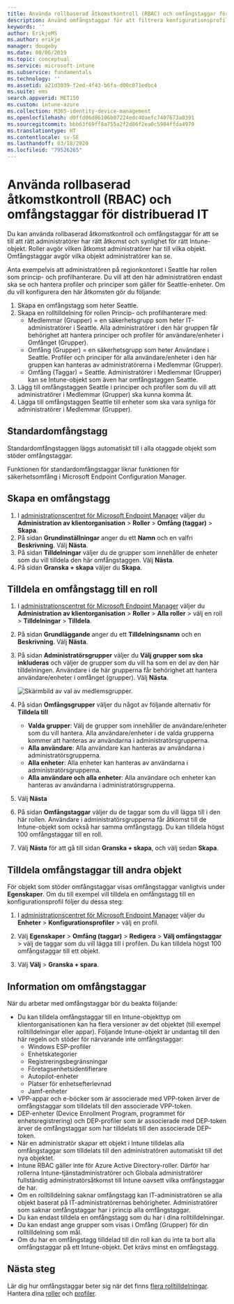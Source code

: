 ```yaml
---
title: Använda rollbaserad åtkomstkontroll (RBAC) och omfångstaggar för distribuerad IT i Intune | Microsoft Docs
description: Använd omfångstaggar för att filtrera konfigurationsprofiler för specifika roller.
keywords: ''
author: ErikjeMS
ms.author: erikje
manager: dougeby
ms.date: 08/06/2019
ms.topic: conceptual
ms.service: microsoft-intune
ms.subservice: fundamentals
ms.technology: ''
ms.assetid: a21d3039-f2ed-4f43-b6fa-d00c071edbc4
ms.suite: ems
search.appverid: MET150
ms.custom: intune-azure
ms.collection: M365-identity-device-management
ms.openlocfilehash: d0ffd06d86106b07224edc40aefc7407673a0391
ms.sourcegitcommit: bbb63f69ff8a755a2f2d86f2ea0c5984ffda4970
ms.translationtype: HT
ms.contentlocale: sv-SE
ms.lasthandoff: 03/18/2020
ms.locfileid: "79526265"
---
```

# <a name="use-role-based-access-control-rbac-and-scope-tags-for-distributed-it"></a>Använda rollbaserad åtkomstkontroll (RBAC) och omfångstaggar för distribuerad IT

Du kan använda rollbaserad åtkomstkontroll och omfångstaggar för att se till att rätt administratörer har rätt åtkomst och synlighet för rätt Intune-objekt. Roller avgör vilken åtkomst administratörer har till vilka objekt. Omfångstaggar avgör vilka objekt administratörer kan se.

Anta exempelvis att administratören på regionkontoret i Seattle har rollen som princip- och profilhanterare. Du vill att den här administratören endast ska se och hantera profiler och principer som gäller för Seattle-enheter. Om du vill konfigurera den här åtkomsten gör du följande:

1. Skapa en omfångstagg som heter Seattle.
2. Skapa en rolltilldelning för rollen Princip- och profilhanterare med: 
    - Medlemmar (Grupper) = en säkerhetsgrupp som heter IT-administratörer i Seattle. Alla administratörer i den här gruppen får behörighet att hantera principer och profiler för användare/enheter i Omfånget (Grupper).
    - Omfång (Grupper) = en säkerhetsgrupp som heter Användare i Seattle. Profiler och principer för alla användare/enheter i den här gruppen kan hanteras av administratörerna i Medlemmar (Grupper). 
    - Omfång (Taggar) = Seattle. Administratörer i Medlemmar (Grupper) kan se Intune-objekt som även har omfångstaggen Seattle.
3. Lägg till omfångstaggen Seattle i principer och profiler som du vill att administratörer i Medlemmar (Grupper) ska kunna komma åt.
4. Lägga till omfångstaggen Seattle till enheter som ska vara synliga för administratörer i Medlemmar (Grupper). 

## <a name="default-scope-tag"></a>Standardomfångstagg
Standardomfångstaggen läggs automatiskt till i alla otaggade objekt som stöder omfångstaggar.

Funktionen för standardomfångstaggar liknar funktionen för säkerhetsomfång i Microsoft Endpoint Configuration Manager. 

## <a name="to-create-a-scope-tag"></a>Skapa en omfångstagg

1. I [administrationscentret för Microsoft Endpoint Manager](https://go.microsoft.com/fwlink/?linkid=2109431) väljer du **Administration av klientorganisation** > **Roller** > **Omfång (taggar)**  > **Skapa**.
2. På sidan **Grundinställningar** anger du ett **Namn** och en valfri **Beskrivning**. Välj **Nästa**.
3. På sidan **Tilldelningar** väljer du de grupper som innehåller de enheter som du vill tilldela den här omfångstaggen. Välj **Nästa**.
4. På sidan **Granska + skapa** väljer du **Skapa**.

## <a name="to-assign-a-scope-tag-to-a-role"></a>Tilldela en omfångstagg till en roll

1. I [administrationscentret för Microsoft Endpoint Manager](https://go.microsoft.com/fwlink/?linkid=2109431) väljer du **Administration av klientorganisation** > **Roller** > **Alla roller** > välj en roll > **Tilldelningar** > **Tilldela**.
2. På sidan **Grundläggande** anger du ett **Tilldelningsnamn** och en **Beskrivning**. Välj **Nästa**.
3. På sidan **Administratörsgrupper** väljer du **Välj grupper som ska inkluderas** och väljer de grupper som du vill ha som en del av den här tilldelningen. Användare i de här grupperna får behörighet att hantera användare/enheter i omfånget (grupper). Välj **Nästa**.

    ![Skärmbild av val av medlemsgrupper.](./media/scope-tags/select-member-groups.png)

4. På sidan **Omfångsgrupper** väljer du något av följande alternativ för **Tilldela till**
    - **Valda grupper**: Välj de grupper som innehåller de användare/enheter som du vill hantera. Alla användare/enheter i de valda grupperna kommer att hanteras av användarna i administratörsgrupperna.
    - **Alla användare**: Alla användare kan hanteras av användarna i administratörsgrupperna.
    - **Alla enheter**: Alla enheter kan hanteras av användarna i administratörsgrupperna.
    - **Alla användare och alla enheter**: Alla användare och enheter kan hanteras av användarna i administratörsgrupperna.

5. Välj **Nästa**
6. På sidan **Omfångstaggar** väljer du de taggar som du vill lägga till i den här rollen. Användare i administratörsgrupperna får åtkomst till de Intune-objekt som också har samma omfångstagg. Du kan tilldela högst 100 omfångstaggar till en roll.
7. Välj **Nästa** för att gå till sidan **Granska + skapa**, och välj sedan **Skapa**.

## <a name="assign-scope-tags-to-other-objects"></a>Tilldela omfångstaggar till andra objekt

För objekt som stöder omfångstaggar visas omfångstaggar vanligtvis under **Egenskaper**. Om du till exempel vill tilldela en omfångstagg till en konfigurationsprofil följer du dessa steg:

1. I [administrationscentret för Microsoft Endpoint Manager](https://go.microsoft.com/fwlink/?linkid=2109431) väljer du **Enheter** > **Konfigurationsprofiler** > välj en profil.

2. Välj **Egenskaper** > **Omfång (taggar)**  > **Redigera** > **Välj omfångstaggar** > välj de taggar som du vill lägga till i profilen. Du kan tilldela högst 100 omfångstaggar till ett objekt.
4. Välj **Välj** > **Granska + spara**.

## <a name="scope-tag-details"></a>Information om omfångstaggar
När du arbetar med omfångstaggar bör du beakta följande: 

- Du kan tilldela omfångstaggar till en Intune-objekttyp om klientorganisationen kan ha flera versioner av det objektet (till exempel rolltilldelningar eller appar).
  Följande Intune-objekt är undantag till den här regeln och stöder för närvarande inte omfångstaggar:
    - Windows ESP-profiler
    - Enhetskategorier
    - Registreringsbegränsningar
    - Företagsenhetsidentifierare
    - Autopilot-enheter
    - Platser för enhetsefterlevnad
    - Jamf-enheter
- VPP-appar och e-böcker som är associerade med VPP-token ärver de omfångstaggar som tilldelats till den associerade VPP-token.
- DEP-enheter (Device Enrollment Program, programmet för enhetsregistrering) och DEP-profiler som är associerade med DEP-token ärver de omfångstaggar som har tilldelats till den associerade DEP-token.
- När en administratör skapar ett objekt i Intune tilldelas alla omfångstaggar som tilldelats till den administratören automatiskt till det nya objektet.
- Intune RBAC gäller inte för Azure Active Directory-roller. Därför har rollerna Intune-tjänstadministratörer och Globala administratörer fullständig administratörsåtkomst till Intune oavsett vilka omfångstaggar de har.
- Om en rolltilldelning saknar omfångstagg kan IT-administratören se alla objekt baserat på IT-administratörernas behörigheter. Administratörer som saknar omfångstaggar har i princip alla omfångstaggar.
- Du kan endast tilldela en omfångstagg som du har i dina rolltilldelningar.
- Du kan endast ange grupper som visas i Omfång (Grupper) för din rolltilldelning som mål.
- Om du har en omfångstagg tilldelad till din roll kan du inte ta bort alla omfångstaggar på ett Intune-objekt. Det krävs minst en omfångstagg.

## <a name="next-steps"></a>Nästa steg

Lär dig hur omfångstaggar beter sig när det finns [flera rolltilldelningar](role-based-access-control.md#multiple-role-assignments).
Hantera dina [roller](role-based-access-control.md) och [profiler](../configuration/device-profile-assign.md).



